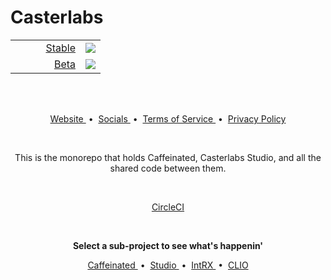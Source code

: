 # Casterlabs

<div align="center">
    <table>
        <tr>
            <td align="right" width=96>
                <a href="https://circleci.com/gh/Casterlabs/Casterlabs/tree/stable">
                    Stable
                </a>
            </td>
            <td align="left">
                <a href="https://circleci.com/gh/Casterlabs/Casterlabs/tree/stable">
                    <img style="vertical-align: middle;" src="https://circleci.com/gh/Casterlabs/Casterlabs/tree/stable.svg?style=shield" />
                </a>
            </td>
        </tr>
        <tr>
            <td align="right" width=96>
                <a href="https://circleci.com/gh/Casterlabs/Casterlabs/tree/beta">
                    Beta
                </a>
            </td>
            <td align="left">
                <a href="https://circleci.com/gh/Casterlabs/Casterlabs/tree/beta">
                    <img style="vertical-align: middle;" src="https://circleci.com/gh/Casterlabs/Casterlabs/tree/beta.svg?style=shield" />
                </a>
            </td>
        </tr>
    </table>
</div>
<br />
<br />

<p align="center">
    <a href="https://casterlabs.co/">
        Website
    </a>
    &nbsp;&bull;&nbsp;
    <a href="https://casterlabs.co/socials">
        Socials
    </a>
    &nbsp;&bull;&nbsp;
    <a href="https://casterlabs.co/terms-of-service">
        Terms of Service
    </a>
    &nbsp;&bull;&nbsp;
    <a href="https://casterlabs.co/privacy-policy">
        Privacy Policy
    </a>
</p>

<br />

<p align="center">
    This is the monorepo that holds Caffeinated, Casterlabs Studio, and all the shared code between them.
</p>

<br />

<p align="center">
    <a href="https://app.circleci.com/pipelines/github/Casterlabs/Casterlabs?filter=all&status=canceled&status=failed&status=failing&status=on_hold&status=queued&status=running&status=success">
        CircleCI
    </a>
</p>

<br />

<p align="center">
    <b>Select a sub-project to see what's happenin'</b>
</p>

<p align="center">
    <a href="/caffeinated">
        Caffeinated
    </a>
    &nbsp;&bull;&nbsp;
    <a href="/studio">
        Studio
    </a>
    &nbsp;&bull;&nbsp;
    <a href="/intrx">
        IntRX
    </a>
    &nbsp;&bull;&nbsp;
    <a href="/clio">
        CLIO
    </a>
</p>
